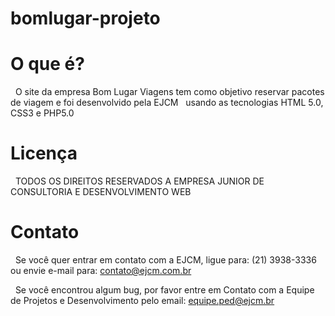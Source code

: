 # bomlugar-projeto

# O que é?

  O site da empresa Bom Lugar Viagens tem como objetivo reservar pacotes de viagem e foi desenvolvido pela EJCM
  usando as tecnologias HTML 5.0, CSS3 e PHP5.0


# Licença

  TODOS OS DIREITOS RESERVADOS A EMPRESA JUNIOR DE CONSULTORIA E DESENVOLVIMENTO WEB


# Contato

  Se você quer entrar em contato com a EJCM, ligue para: (21) 3938-3336 ou envie e-mail para: contato@ejcm.com.br

  Se você encontrou algum bug, por favor entre em Contato com a Equipe de Projetos e Desenvolvimento pelo email: equipe.ped@ejcm.br
